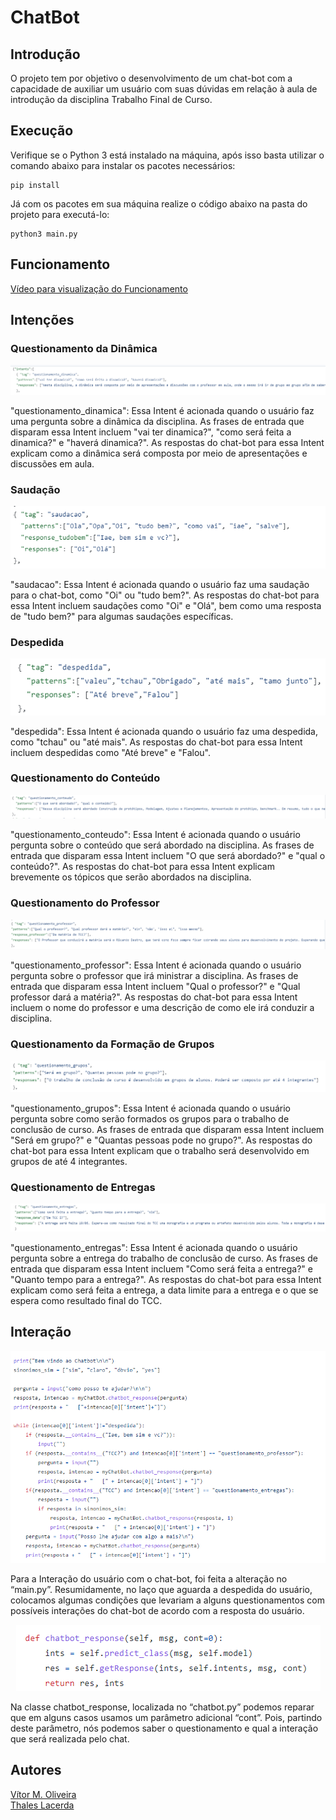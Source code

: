 # ChatBot
## Introdução
O projeto tem por objetivo o desenvolvimento de um chat-bot com a capacidade de auxiliar um usuário com suas dúvidas em relação à aula de introdução da disciplina Trabalho Final de Curso. 

## Execução 
Verifique se o Python 3 está instalado na máquina, após isso basta utilizar o comando abaixo para instalar os pacotes necessários:
```
pip install
```

Já com os pacotes em sua máquina realize o código abaixo na pasta do projeto para executá-lo:
```
python3 main.py
```
## Funcionamento
[Vídeo para visualização do Funcionamento](https://youtu.be/uGjqAtd-Www)

## Intenções
### Questionamento da Dinâmica

<p align="center">
  <img src="https://github.com/LacThales/ChatBot/blob/main/Imagens/QuestionamentoDinamica.png" alt="Telnet"/>
</p>

"questionamento_dinamica": Essa Intent é acionada quando o usuário faz uma pergunta sobre a dinâmica da disciplina. As frases de entrada que disparam essa Intent incluem "vai ter dinamica?", "como será feita a dinamica?" e "haverá dinamica?". As respostas do chat-bot para essa Intent explicam como a dinâmica será composta por meio de apresentações e discussões em aula.

### Saudação

<p align="center">
  <img src="https://github.com/LacThales/ChatBot/blob/main/Imagens/Saudacao.png" alt="Telnet"/>
</p>

"saudacao": Essa Intent é acionada quando o usuário faz uma saudação para o chat-bot, como "Oi" ou "tudo bem?". As respostas do chat-bot para essa Intent incluem saudações como "Oi" e "Olá", bem como uma resposta de "tudo bem?" para algumas saudações específicas.

### Despedida

<p align="center">
  <img src="https://github.com/LacThales/ChatBot/blob/main/Imagens/Despedida.png" alt="Telnet"/>
</p>

"despedida": Essa Intent é acionada quando o usuário faz uma despedida, como "tchau" ou "até mais". As respostas do chat-bot para essa Intent incluem despedidas como "Até breve" e "Falou".

### Questionamento do Conteúdo

<p align="center">
  <img src="https://github.com/LacThales/ChatBot/blob/main/Imagens/QuestionamentoConteudo.png" alt="Telnet"/>
</p>

"questionamento_conteudo": Essa Intent é acionada quando o usuário pergunta sobre o conteúdo que será abordado na disciplina. As frases de entrada que disparam essa Intent incluem "O que será abordado?" e "qual o conteúdo?". As respostas do chat-bot para essa Intent explicam brevemente os tópicos que serão abordados na disciplina.

### Questionamento do Professor

<p align="center">
  <img src="https://github.com/LacThales/ChatBot/blob/main/Imagens/QuestionamentoProfessor.png" alt="Telnet"/>
</p>

"questionamento_professor": Essa Intent é acionada quando o usuário pergunta sobre o professor que irá ministrar a disciplina. As frases de entrada que disparam essa Intent incluem "Qual o professor?" e "Qual professor dará a matéria?". As respostas do chat-bot para essa Intent incluem o nome do professor e uma descrição de como ele irá conduzir a disciplina.


### Questionamento da Formação de Grupos

<p align="center">
  <img src="https://github.com/LacThales/ChatBot/blob/main/Imagens/QuestionamentoGrupos.png" alt="Telnet"/>
</p>

"questionamento_grupos": Essa Intent é acionada quando o usuário pergunta sobre como serão formados os grupos para o trabalho de conclusão de curso. As frases de entrada que disparam essa Intent incluem "Será em grupo?" e "Quantas pessoas pode no grupo?". As respostas do chat-bot para essa Intent explicam que o trabalho será desenvolvido em grupos de até 4 integrantes.

### Questionamento de Entregas

<p align="center">
  <img src="https://github.com/LacThales/ChatBot/blob/main/Imagens/QuestionamentoEntrega.png" alt="Telnet"/>
</p>

"questionamento_entregas": Essa Intent é acionada quando o usuário pergunta sobre a entrega do trabalho de conclusão de curso. As frases de entrada que disparam essa Intent incluem "Como será feita a entrega?" e "Quanto tempo para a entrega?". As respostas do chat-bot para essa Intent explicam como será feita a entrega, a data limite para a entrega e o que se espera como resultado final do TCC.

## Interação

<p align="center">
  <img src="https://github.com/LacThales/ChatBot/blob/main/Imagens/interacoes.png" alt="Telnet"/>
</p>
Para a Interação do usuário com o chat-bot, foi feita a alteração no “main.py”. Resumidamente, no laço que aguarda a despedida do usuário, colocamos algumas condições que levariam a alguns questionamentos com possíveis interações do chat-bot de acordo com a resposta do usuário.

<p align="center">
  <img src="https://github.com/LacThales/ChatBot/blob/main/Imagens/chatbotresponse.png" alt="Telnet"/>
</p>

Na classe chatbot_response, localizada no “chatbot.py” podemos reparar que em alguns casos usamos um parâmetro adicional “cont”. Pois, partindo deste parâmetro, nós podemos saber o questionamento e qual a interação que será realizada pelo chat.

## Autores
[Vítor M. Oliveira](https://github.com/vihmar)  
[Thales Lacerda](https://github.com/LacThales)
